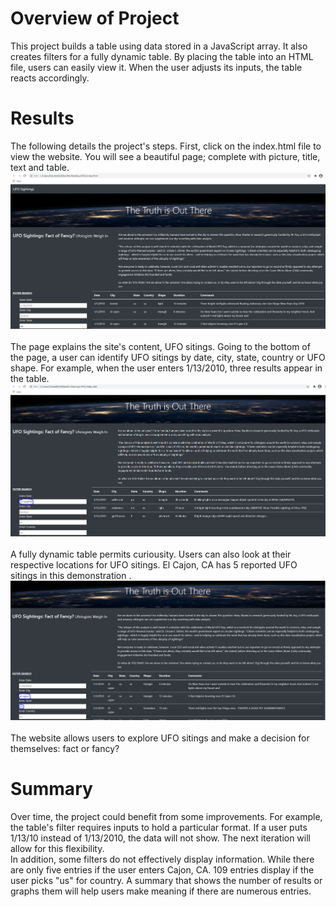 # Overview of Project
This project builds a table using data stored in a JavaScript array. It also creates filters for a fully dynamic table. By placing the table into an HTML file, users can easily view it. When the user adjusts its inputs, the table reacts accordingly.
# Results
The following details the project's steps. First, click on the index.html file to view the website. You will see a beautiful page; complete with picture, title, text and table.
\
!["TruthOutThereWebpage.PNG"](https://github.com/dagibbins186/UFOs/blob/main/UFOs/images/TruthOutThereWebpage.PNG)
\
\
The page explains the site's content, UFO sitings. Going to the bottom of the page, a user can identify UFO sitings by date, city, state, country or UFO shape. For example, when the user enters 1/13/2010, three results appear in the table.
\
!["DatefilterWebsite.PNG"](https://github.com/dagibbins186/UFOs/blob/main/UFOs/images/DatefilterWebsite.PNG)
\
\
A fully dynamic table permits curiousity. Users can also look at their respective locations for UFO sitings. El Cajon, CA has 5 reported UFO sitings in this demonstration
\.
!["City-state-filterWebsite.PNG"](https://github.com/dagibbins186/UFOs/blob/main/UFOs/images/City-state-filterWebsite.PNG)
\
\
The website allows users to explore UFO sitings and make a decision for themselves: fact or fancy?
# Summary
Over time, the project could benefit from some improvements. For example, the table's filter requires inputs to hold a particular format. If a user puts 1/13/10 instead of 1/13/2010, the data will not show. The next iteration will allow for this flexibility. 
\
In addition, some filters do not effectively display information. While there are only five entries if the user enters Cajon, CA. 109 entries display if the user picks "us" for country. A summary that shows the number of results or graphs them will help users make meaning if there are numerous entries.

